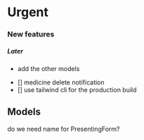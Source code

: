 # Urgent

### New features

##### Later
* add the other models
- [] medicine delete notification
- [] use tailwind cli for the production build

## Models
do we need name for PresentingForm?